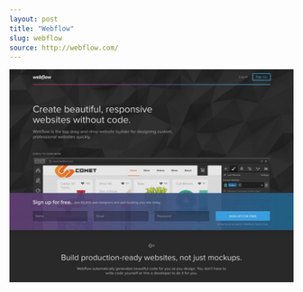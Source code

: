 ```yaml
---
layout: post
title: "Webflow"
slug: webflow
source: http://webflow.com/
---
```


<img src="/assets/img/screenshots/webflow.jpg">
